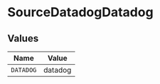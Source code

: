 # SourceDatadogDatadog


## Values

| Name      | Value     |
| --------- | --------- |
| `DATADOG` | datadog   |